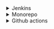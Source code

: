 <details>
<summary>Jenkins</summary>

1. [Jenkins Tutorial for Beginners](https://youtube.com/playlist?list=PLy7NrYWoggjw_LIiDK1LXdNN82uYuuuiC)
1. [Jenkins 2021 Masterclass | Step by Step for Beginners | Interview Questions | Raghav Pal |](3https://youtu.be/woMAXn4e8NA)
1. [Jenkins Beginner Tutorial 12 - How to do Automated Deployment (Step by Step)](https://youtu.be/j5D8SLxn6YA)

</details>

<details>
<summary>Monorepo</summary>

1. [Monorepos - How the Pros Scale Huge Software Projects // Turborepo vs Nx](https://youtu.be/9iU_IE6vnJ8)

</details>

<details>
<summary>Github actions</summary>

1. [Publish your GitHub Action to Marketplace in only 5 minutes](https://youtu.be/VjBMAzf4uNU)
1. [Running a CRON Job with GitHub Actions](https://docs.getnacelle.com/deployment/scheduled-builds-github-actions.html#add-the-webhook-url)
1. [How to Execute a Cron Job on Mac With Crontab](https://betterprogramming.pub/how-to-execute-a-cron-job-on-mac-with-crontab-b2decf2968eb)
1. [Scheduling Jobs With Crontab on macOS](https://betterprogramming.pub/https-medium-com-ratik96-scheduling-jobs-with-crontab-on-macos-add5a8b26c30)
1. [How to handle secrets in GitHub Actions #shorts](https://www.youtube.com/shorts/1tD7km5jK70)
1. [Setting up a CI/CD Pipeline with GitHub Actions & Netlify](https://youtu.be/KIvDWeTXbQk)
1. [Deploy Production React App to Netlify (Github and CI/CD)](https://youtu.be/TVb05-_vdSc)
1. [Github 액션으로 스케쥴링 작업하기](https://yceffort.kr/2020/07/cron-job-with-github-actions)
1. [Github Actions: configure the schedule](https://docs.getnacelle.com/deployment/scheduled-builds-github-actions.html#configure-the-schedule)
1. [github action으로 cron schedule 무료로](https://trend21c.tistory.com/m/2153)
1. [Github: n8n-io/n8n, automation](https://github.com/n8n-io/n8n)

</details>
